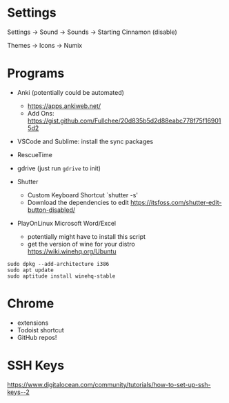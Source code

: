 # Settings

Settings -> Sound -> Sounds -> Starting Cinnamon (disable)

Themes -> Icons -> Numix

# Programs
* Anki (potentially could be automated)
	* https://apps.ankiweb.net/
	* Add Ons: https://gist.github.com/Fullchee/20d835b5d2d88eabc778f75f169015d2
* VSCode and Sublime: install the sync packages
* RescueTime
* gdrive (just run `gdrive` to init)

* Shutter
	* Custom Keyboard Shortcut `shutter -s'
	* Download the dependencies to edit https://itsfoss.com/shutter-edit-button-disabled/

* PlayOnLinux Microsoft Word/Excel
	* potentially might have to install this script
	* get the version of wine for your distro https://wiki.winehq.org/Ubuntu
```
sudo dpkg --add-architecture i386
sudo apt update
sudo aptitude install winehq-stable
```

# Chrome
* extensions
* Todoist shortcut
* GitHub repos!

# SSH Keys
https://www.digitalocean.com/community/tutorials/how-to-set-up-ssh-keys--2
